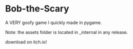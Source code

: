 # Bob-the-Scary
A VERY goofy game I quickly made in pygame.

Note: the assets folder is located in _internal in any release.

download on itch.io!
